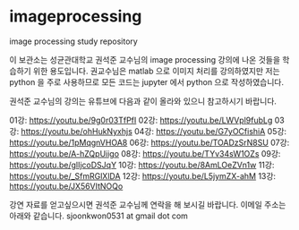 # imageprocessing
image processing study repository

이 보관소는 성균관대학교 권석준 교수님의 image processing 강의에 나온 것들을 학습하기 위한 용도입니다. 권교수님은 matlab 으로 이미지 처리를 강의하였지만 저는 python 을 주로 사용하므로 모든 
코드는 jupyter 에서 python 으로 작성하였습니다. 


권석준 교수님의 강의는 유튜브에 다음과 같이 올라와 있으니 참고하시기 바랍니다. 

01강: https://youtu.be/9g0r03TfPfI
02강: https://youtu.be/LWVpl9fubLg
03강: https://youtu.be/ohHukNyxhjs
04강: https://youtu.be/G7yOCfishiA
05강: https://youtu.be/1pMqgnVHOA8
06강: https://youtu.be/TOADzSrN8SU
07강: https://youtu.be/A-hZQpUiigo
08강: https://youtu.be/TYv34sW1OZs
09강: https://youtu.be/glIjcoDSJqY
10강: https://youtu.be/8AmLOeZVn1w
11강: https://youtu.be/_SfmRGlXlDA
12강: https://youtu.be/L5jymZX-ahM
13강: https://youtu.be/JX56VItNOQo

강연 자료를 얻고싶으시면 권석준 교수님께 연락을 해 보시길 바랍니다. 이메일 주소는 아래와 같습니다.
sjoonkwon0531 at gmail dot com
